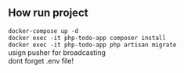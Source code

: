 ## How run project
```docker-compose up -d```  
```docker exec -it php-todo-app composer install```  
```docker exec -it php-todo-app php artisan migrate```  
usign pusher for broadcasting  
dont forget .env file!

